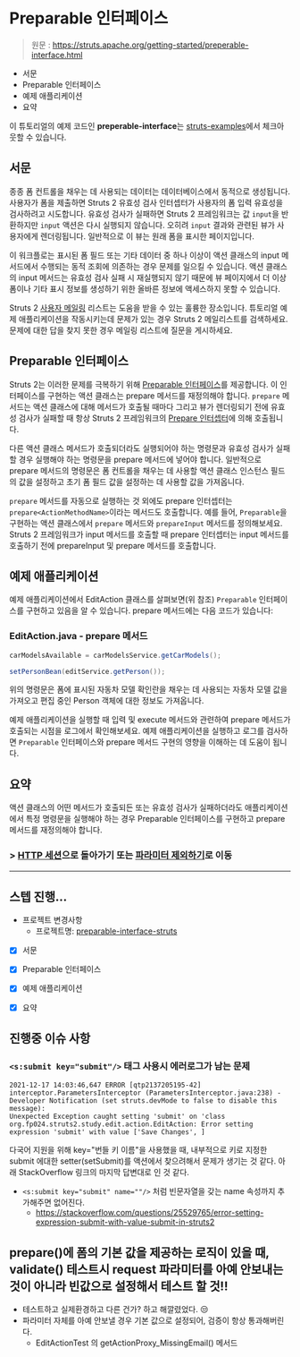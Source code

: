 # Preparable 인터페이스

> 원문 : https://struts.apache.org/getting-started/preperable-interface.html

* 서문
* Preparable 인터페이스
* 예제 애플리케이션
* 요약


이 튜토리얼의 예제 코드인 **preperable-interface**는 [struts-examples](https://github.com/apache/struts-examples)에서 체크아웃할 수 있습니다.



## 서문

종종 폼 컨트롤을 채우는 데 사용되는 데이터는 데이터베이스에서 동적으로 생성됩니다. 사용자가 폼을 제출하면 Struts 2 유효성 검사 인터셉터가 사용자의 폼 입력 유효성을 검사하려고 시도합니다. 유효성 검사가 실패하면 Struts 2 프레임워크는 값 `input`을 반환하지만 `input` 액션은 다시 실행되지 않습니다. 오히려 `input` 결과와 관련된 뷰가 사용자에게 렌더링됩니다. 일반적으로 이 뷰는 원래 폼을 표시한 페이지입니다.

이 워크플로는 표시된 폼 필드 또는 기타 데이터 중 하나 이상이 액션 클래스의 input 메서드에서 수행되는 동적 조회에 의존하는 경우 문제를 일으킬 수 있습니다. 액션 클래스의 input 메서드는 유효성 검사 실패 시 재실행되지 않기 때문에 뷰 페이지에서 더 이상 폼이나 기타 표시 정보를 생성하기 위한 올바른 정보에 액세스하지 못할 수 있습니다.

Struts 2 [사용자 메일링](http://struts.apache.org/mail.html) 리스트는 도움을 받을 수 있는 훌륭한 장소입니다. 튜토리얼 예제 애플리케이션을 작동시키는데 문제가 있는 경우 Struts 2 메일리스트를 검색하세요. 문제에 대한 답을 찾지 못한 경우 메일링 리스트에 질문을 게시하세요.





## Preparable 인터페이스

Struts 2는 이러한 문제를 극복하기 위해 [Preparable 인터페이스](https://struts.apache.org/maven/struts2-core/apidocs/com/opensymphony/xwork2/Preparable.html)를 제공합니다. 이 인터페이스를 구현하는 액션 클래스는 prepare 메서드를 재정의해야 합니다. `prepare` 메서드는 액션 클래스에 대해 메서드가 호출될 때마다 그리고 뷰가 렌더링되기 전에 유효성 검사가 실패할 때 항상 Struts 2 프레임워크의 [Prepare 인터셉터](https://struts.apache.org/core-developers/prepare-interceptor.html)에 의해 호출됩니다.

다른 액션 클래스 메서드가 호출되더라도 실행되어야 하는 명령문과 유효성 검사가 실패할 경우 실행해야 하는 명령문을 prepare 메서드에 넣어야 합니다. 일반적으로 prepare 메서드의 명령문은 폼 컨트롤을 채우는 데 사용할 액션 클래스 인스턴스 필드의 값을 설정하고 초기 폼 필드 값을 설정하는 데 사용할 값을 가져옵니다.

`prepare` 메서드를 자동으로 실행하는 것 외에도 prepare 인터셉터는 `prepare<ActionMethodName>`이라는 메서드도 호출합니다. 예를 들어, `Preparable`을 구현하는 액션 클래스에서 `prepare` 메서드와 `prepareInput` 메서드를 정의해보세요. Struts 2 프레임워크가 input 메서드를 호출할 때 prepare 인터셉터는 input 메서드를 호출하기 전에 prepareInput 및 prepare 메서드를 호출합니다.





## 예제 애플리케이션

예제 애플리케이션에서 EditAction 클래스를 살펴보면(위 참조) `Preparable` 인터페이스를 구현하고 있음을 알 수 있습니다. prepare 메서드에는 다음 코드가 있습니다:

### EditAction.java - prepare 메서드

```java
carModelsAvailable = carModelsService.getCarModels();

setPersonBean(editService.getPerson());
```

위의 명령문은 폼에 표시된 자동차 모델 확인란을 채우는 데 사용되는 자동차 모델 값을 가져오고 편집 중인 Person 객체에 대한 정보도 가져옵니다.

예제 애플리케이션을 실행할 때 입력 및 execute 메서드와 관련하여 prepare 메서드가 호출되는 시점을 로그에서 확인해보세요. 예제 애플리케이션을 실행하고 로그를 검사하면 `Preparable` 인터페이스와 prepare 메서드 구현의 영향을 이해하는 데 도움이 됩니다.





## 요약

액션 클래스의 어떤 메서드가 호출되든 또는 유효성 검사가 실패하더라도 애플리케이션에서 특정 명령문을 실행해야 하는 경우 Preparable 인터페이스를 구현하고 prepare 메서드를 재정의해야 합니다.



### >  [HTTP 세션](../http-session)으로 돌아가기 또는 [파라미터 제외하기](../exclude-parameters)로 이동

---



## 스텝 진행...

* 프로젝트 변경사항
  * 프로젝트명: [preparable-interface-struts](preparable-interface-struts) 
  
* [x] 서문

* [x] Preparable 인터페이스

* [x] 예제 애플리케이션

* [x] 요약

  

## 진행중 이슈 사항

### `<s:submit key="submit"/>` 태그 사용시 에러로그가 남는 문제

```
2021-12-17 14:03:46,647 ERROR [qtp2137205195-42] interceptor.ParametersInterceptor (ParametersInterceptor.java:238) - Developer Notification (set struts.devMode to false to disable this message):
Unexpected Exception caught setting 'submit' on 'class org.fp024.struts2.study.edit.action.EditAction: Error setting expression 'submit' with value ['Save Changes', ]
```

다국어 지원을 위해 key="번들 키 이름"을 사용했을 때, 내부적으로 키로 지정한 submit 에대한 setter(setSubmit)를 액션에서 찾으려해서 문제가 생기는 것 같다. 아래  StackOverflow 링크의 마지막 답변대로 인 것 같다.

* `<s:submit key="submit" name=""/>` 처럼 빈문자열을 갖는 name 속성까지 추가해주면 없어진다.
  * https://stackoverflow.com/questions/25529765/error-setting-expression-submit-with-value-submit-in-struts2



## prepare()에 폼의 기본 값을 제공하는 로직이 있을 때, validate() 테스트시 request 파라미터를 아예 안보내는 것이 아니라 빈값으로 설정해서 테스트 할 것!!

* 테스트하고 실제환경하고 다른 건가? 하고 해깔렸었다. 😒
* 파라미터 자체를 아예 안보낼 경우 기본 값으로 설정되어, 검증이 항상 통과해버린다.
  * EditActionTest 의 getActionProxy_MissingEmail() 메서드
